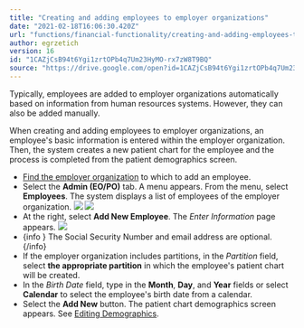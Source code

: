 ```yaml
---
title: "Creating and adding employees to employer organizations"
date: "2021-02-18T16:06:30.420Z"
url: "functions/financial-functionality/creating-and-adding-employees-to-employer-organizations.html"
author: egrzetich
version: 16
id: "1CAZjCsB94t6Ygi1zrtOPb4q7Um23HyMO-rx7zW8T9BQ"
source: "https://drive.google.com/open?id=1CAZjCsB94t6Ygi1zrtOPb4q7Um23HyMO-rx7zW8T9BQ"
---
```

Typically, employees are added to employer organizations automatically based on information from human resources systems. However, they can also be added manually.

When creating and adding employees to employer organizations, an employee's basic information is entered within the employer organization. Then, the system creates a new patient chart for the employee and the process is completed from the patient demographics screen.

* [Find the employer organization](finding-employer-organizations.html) to which to add an employee.
* Select the <strong>Admin (EO/PO)</strong> tab. A menu appears. From the menu, select <strong>Employees</strong>. The system displays a list of employees of the employer organization.  ![](creating-and-adding-employees-to-employer-organizations.images/image1.png)  ![](creating-and-adding-employees-to-employer-organizations.images/image3.png) 
* At the right, select <strong>Add New Employee</strong>. The <em>Enter Information</em> page appears.  ![](creating-and-adding-employees-to-employer-organizations.images/image2.png)
* {info } The Social Security Number and email address are optional.{/info}
* If the employer organization includes partitions, in the <em>Partition</em> field, select <strong>the appropriate partition</strong> in which the employee's patient chart will be created.
* In the <em>Birth Date</em> field, type in the <strong>Month</strong>, <strong>Day</strong>, and <strong>Year</strong> fields or select <strong>Calendar</strong> to select the employee's birth date from a calendar.
* Select the <strong>Add New</strong> button. The patient chart demographics screen appears. See [Editing Demographics](../e-chart/editing-demographics.html).
